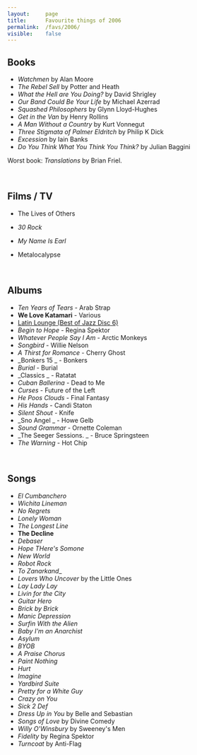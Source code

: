 ```yaml
---
layout:     page
title:      Favourite things of 2006
permalink:  /favs/2006/
visible:    false
---
```


## Books

* _Watchmen_ by Alan Moore
* _The Rebel Sell_ by Potter and Heath
* _What the Hell are You Doing?_ by David Shrigley
* _Our Band Could Be Your Life_ by Michael Azerrad
* _Squashed Philosophers_ by Glynn Lloyd-Hughes
* _Get in the Van_ by Henry Rollins
* _A Man Without a Country_ by Kurt Vonnegut 
* _Three Stigmata of Palmer Eldritch_ by Philip K Dick
* _Excession_ by Iain Banks
* _Do You Think What You Think You Think?_ by Julian Baggini

Worst book: _Translations_ by Brian Friel.

<br>

## Films / TV

* The Lives of Others

* _30 Rock_
* _My Name Is Earl_
* Metalocalypse

<br>

## Albums

* _Ten Years of Tears_ - Arab Strap
* **We Love Katamari** - Various
* [Latin Lounge (Best of Jazz Disc 6)](https://music.apple.com/gb/album/latin-lounge/188634505)
* _Begin to Hope_ - Regina Spektor
* _Whatever People Say I Am_ - Arctic Monkeys
* _Songbird_ - Willie Nelson
* _A Thirst for Romance_ - Cherry Ghost
* _Bonkers 15 _ - Bonkers
* _Burial_ - Burial
* _Classics _ - Ratatat
* _Cuban Ballerina_ - Dead to Me
* _Curses_ - Future of the Left
* _He Poos Clouds_ - Final Fantasy
* _His Hands_ - Candi Staton
* _Silent Shout_ - Knife
* _Sno Angel _ - Howe Gelb
* _Sound Grammar_ - Ornette Coleman
* _The Seeger Sessions. _ - Bruce Springsteen
* _The Warning_ - Hot Chip

<br>

## Songs

* _El Cumbanchero_
* _Wichita Lineman_
* _No Regrets_
* _Lonely Woman_
* _The Longest Line_
* **The Decline**
* _Debaser_
* _Hope THere's Somone_
* _New World_
* _Robot Rock_
* _To Zanarkand__
* _Lovers Who Uncover_ by the Little Ones
* _Lay Lady Lay_
* _Livin for the City_
* _Guitar Hero_
* _Brick by Brick_
* _Manic Depression_
* _Surfin With the Alien_
* _Baby I'm an Anarchist_
* _Asylum_
* _BYOB_
* _A Praise Chorus_
* _Paint Nothing_
* _Hurt_
* _Imagine_
* _Yardbird Suite_
* _Pretty for a White Guy_
* _Crazy on You_
* _Sick 2 Def_
* _Dress Up in You_ by Belle and Sebastian
* _Songs of Love_ by Divine Comedy
* _Willy O'Winsbury_ by Sweeney's Men
* _Fidelity_ by Regina Spektor
* _Turncoat_ by Anti-Flag